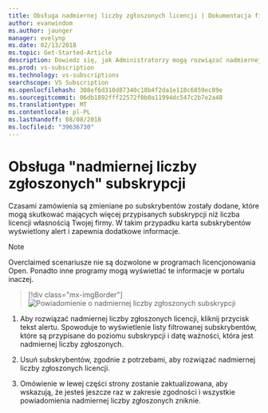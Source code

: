 ```yaml
---
title: Obsługa nadmiernej liczby zgłoszonych licencji | Dokumentacja firmy Microsoft
author: evanwindom
ms.author: jaunger
manager: evelynp
ms.date: 02/13/2018
ms.topic: Get-Started-Article
description: Dowiedz się, jak Administratorzy mogą rozwiązać nadmiernej liczby zgłoszonych subskrypcji
ms.prod: vs-subscription
ms.technology: vs-subscriptions
searchscope: VS Subscription
ms.openlocfilehash: 308ef6d310d87340c18b4f2da1e118c6859ec89e
ms.sourcegitcommit: 06db1892fff22572f0b0a11994dc547c2b7e2a48
ms.translationtype: MT
ms.contentlocale: pl-PL
ms.lasthandoff: 08/08/2018
ms.locfileid: "39636730"
---
```

# <a name="handling-over-claimed-subscriptions"></a>Obsługa "nadmiernej liczby zgłoszonych" subskrypcji

Czasami zamówienia są zmieniane po subskrybentów zostały dodane, które mogą skutkować mających więcej przypisanych subskrypcji niż liczba licencji własnością Twojej firmy. W takim przypadku karta subskrybentów wyświetlony alert i zapewnia dodatkowe informacje. 

> [!NOTE] 
> Overclaimed scenariusze nie są dozwolone w programach licencjonowania Open.  Ponadto inne programy mogą wyświetlać te informacje w portalu inaczej. 

> [!div class="mx-imgBorder"]
> ![Powiadomienie o nadmiernej liczby zgłoszonych subskrypcji](_img\over-claimed\over-claimed-alert.png)


1.  Aby rozwiązać nadmiernej liczby zgłoszonych licencji, kliknij przycisk tekst alertu. Spowoduje to wyświetlenie listy filtrowanej subskrybentów, które są przypisane do poziomu subskrypcji i datę ważności, która jest nadmiernej liczby zgłoszonych. 

2.  Usuń subskrybentów, zgodnie z potrzebami, aby rozwiązać nadmiernej liczby zgłoszonych licencji. 

3.  Omówienie w lewej części strony zostanie zaktualizowana, aby wskazują, że jesteś jeszcze raz w zakresie zgodności i wszystkie powiadomienia nadmiernej liczby zgłoszonych zniknie. 
